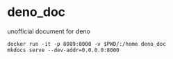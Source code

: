 # deno_doc
unofficial document for deno
```
docker run -it -p 8089:8000 -v $PWD/:/home deno_doc
mkdocs serve --dev-addr=0.0.0.0:8000
```